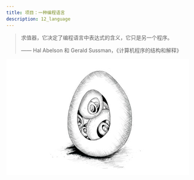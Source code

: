 ```yaml
---
title: 项目：一种编程语言
description: 12_language
---
```


> 求值器，它决定了编程语言中表达式的含义，它只是另一个程序。
>
> —— Hal Abelson 和 Gerald Sussman，《计算机程序的结构和解释》



![chapter_picture_12.jpg](./chapter_picture_12.jpg)
